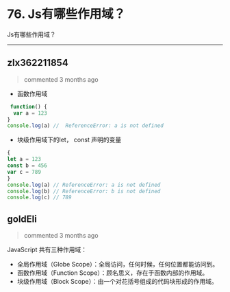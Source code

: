 
 # 76.  Js有哪些作用域？ 
 Js有哪些作用域？
 
 ***
## zlx362211854 
 > commented 3 months ago 

* 函数作用域

```js
 function() {
  var a = 123
}
console.log(a) //  ReferenceError: a is not defined

```
* 块级作用域下的let， const 声明的变量

```js
{
let a = 123
const b = 456
var c = 789
}
console.log(a) // ReferenceError: a is not defined
console.log(b) // ReferenceError: b is not defined
console.log(c) // 789

```
## goldEli 
 > commented 3 months ago 

JavaScript 共有三种作用域：

* 全局作用域（Globe Scope）：全局访问，任何时候，任何位置都能访问到。
* 函数作用域（Function Scope）：顾名思义，存在于函数内部的作用域。
* 块级作用域（Block Scope）：由一个对花括号组成的代码块形成的作用域。